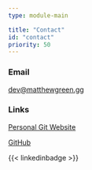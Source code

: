 ```yaml
---
type: module-main

title: "Contact"
id: "contact"
priority: 50
---
```

### Email
[dev@matthewgreen.gg](mailto:dev@matthewgreen.gg)

### Links
[Personal Git Website](https://git.matthewgreen.gg/mgreen/)

[GitHub](https://github.com/greenmatthew)

{{< linkedinbadge >}}
